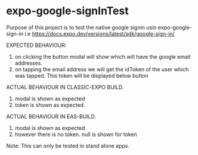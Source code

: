# expo-google-signInTest

Purpose of this project is to test the native google signin usin expo-google-sign-in i.e https://docs.expo.dev/versions/latest/sdk/google-sign-in/

EXPECTED BEHAVIOUR:
1. on clicking the button modal will show which will have the google email addresses.
2. on tapping the email address we will get the idToken of the user which was tapped. This token will be displayed below button

ACTUAL BEHAVIOUR IN CLASSIC-EXPO BUILD.
1. modal is shown as expected
2. token is shown as expected.

ACTUAL BEHAVIOUR IN EAS-BUILD.
1. modal is shown as expected
2. however there is no token. null is shown for token

Note:
This can only be tested in stand alone apps.


